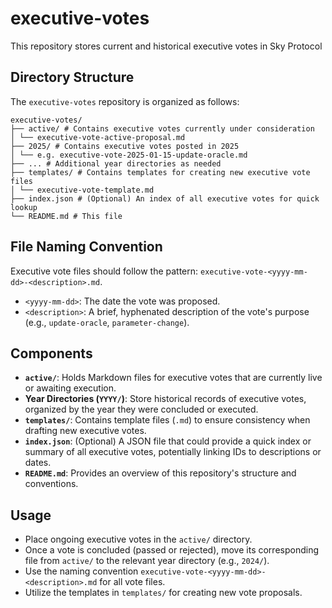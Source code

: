 # executive-votes

This repository stores current and historical executive votes in Sky Protocol

## Directory Structure

The `executive-votes` repository is organized as follows:

```
executive-votes/
├── active/ # Contains executive votes currently under consideration
│ └── executive-vote-active-proposal.md
├── 2025/ # Contains executive votes posted in 2025
│ └── e.g. executive-vote-2025-01-15-update-oracle.md
├── ... # Additional year directories as needed
├── templates/ # Contains templates for creating new executive vote files
│ └── executive-vote-template.md
├── index.json # (Optional) An index of all executive votes for quick lookup
└── README.md # This file
```

## File Naming Convention

Executive vote files should follow the pattern: `executive-vote-<yyyy-mm-dd>-<description>.md`.

- `<yyyy-mm-dd>`: The date the vote was proposed.
- `<description>`: A brief, hyphenated description of the vote's purpose (e.g., `update-oracle`, `parameter-change`).

## Components

- **`active/`**: Holds Markdown files for executive votes that are currently live or awaiting execution.
- **Year Directories (`YYYY/`)**: Store historical records of executive votes, organized by the year they were concluded or executed.
- **`templates/`**: Contains template files (`.md`) to ensure consistency when drafting new executive votes.
- **`index.json`**: (Optional) A JSON file that could provide a quick index or summary of all executive votes, potentially linking IDs to descriptions or dates.
- **`README.md`**: Provides an overview of this repository's structure and conventions.

## Usage

- Place ongoing executive votes in the `active/` directory.
- Once a vote is concluded (passed or rejected), move its corresponding file from `active/` to the relevant year directory (e.g., `2024/`).
- Use the naming convention `executive-vote-<yyyy-mm-dd>-<description>.md` for all vote files.
- Utilize the templates in `templates/` for creating new vote proposals.
